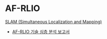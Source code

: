 # AF-RLIO
[SLAM (Simultaneous Localization and Mapping)](../index.md)
- [AF-RLIO 기술 심층 분석 보고서](AF-RLIO.md)

